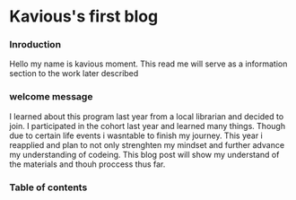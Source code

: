 # Kavious's first blog

### Inroduction 

Hello my name is kavious moment. This read me will serve as a information section to the work later described

### welcome message

I learned about this program last year from a local librarian and decided to join. I participated in the cohort last year and learned many things. Though due to certain life events i wasntable to finish my journey. This year i reapplied and plan to not only strenghten my mindset and further advance my understanding of codeing. This blog post will show my understand of the materials and thouh proccess thus far.

### Table of contents

